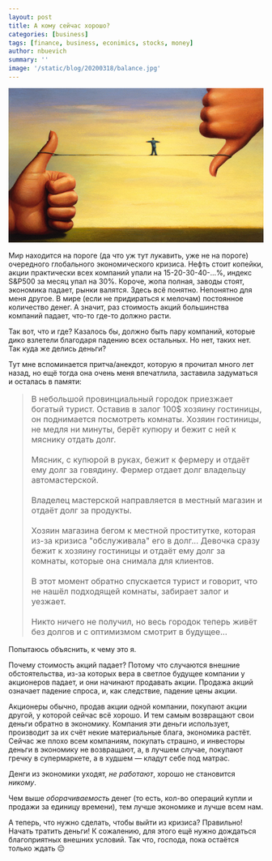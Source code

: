 ```yaml
---
layout: post
title: А кому сейчас хорошо?
categories: [business]
tags: [finance, business, econimics, stocks, money]
author: nbuevich
summary: ''
image: '/static/blog/20200318/balance.jpg'
---
```


<img src="/static/blog/20200318/balance.jpg" alt="Balance">  

Мир находится на пороге (да что уж тут лукавить, уже не на пороге) очередного глобального экономического кризиса. Нефть стоит копейки, акции практически всех компаний упали на 15-20-30-40-...%, индекс S&P500 за месяц упал на 30%. Короче, жопа полная, заводы стоят, экономика падает, рынки валятся. Здесь всё понятно. Непонятно для меня другое. В мире (если не придираться к мелочам) постоянное количество денег. А значит, раз стоимость акций большинства компаний падает, что-то где-то должно расти.  

Так вот, что и где? Казалось бы, должно быть пару компаний, которые дико взлетели благодаря падению всех остальных. Но нет, таких нет. Так куда же делись деньги?  

Тут мне вспоминается притча/анекдот, которую я прочитал много лет назад, но ещё тогда она очень меня впечатлила, заставила задуматься и осталась в памяти:  

<blockquote style="font-size:16px;">
В небольшой провинциальный городок приезжает богатый турист. Оставив в залог 100$ хозяину гостиницы, он поднимается посмотреть комнаты. Хозяин гостиницы, не медля ни минуты, берёт купюру и бежит с ней к мяснику отдать долг.
<br><br>
Мясник, с купюрой в руках, бежит к фермеру и отдаёт ему долг за говядину. Фермер отдает долг владельцу автомастерской.
<br><br>
Владелец мастерской направляется в местный магазин и отдаёт долг за продукты.
<br><br>
Хозяин магазина бегом к местной проститутке, которая из-за кризиса "обслуживала" его в долг... Девочка сразу бежит к хозяину гостиницы и отдаёт ему долг за комнаты, которые она снимала для клиентов.
<br><br>
В этот момент обратно спускается турист и говорит, что не нашёл подходящей комнаты, забирает залог и уезжает.
<br><br>
Никто ничего не получил, но весь городок теперь живёт без долгов и с оптимизмом смотрит в будущее...
</blockquote>

Попытаюсь объяснить, к чему это я.  

Почему стоимость акций падает? Потому что случаются внешние обстоятельства, из-за которых вера в светлое будущее компании у акционеров падает, и они начинают продавать акции. Продажа акций означает падение спроса, и, как следствие, падение цены акции.  

Акционеры обычно, продав акции одной компании, покупают акции другой, у которой сейчас всё хорошо. И тем самым возвращают свои деньги обратно в экономику. Компания эти деньги использует, производит за их счёт некие материальные блага, экономика растёт. Сейчас же плохо всем компаниям, покупать страшно, и инвесторы деньги в экономику не возвращают, а, в лучшем случае, покупают гречку в супермаркете, а в худшем — кладут себе под матрас.  

Денги из экономики уходят, <i>не работают</i>, хорошо не становится <i>никому</i>.  

Чем выше <i>оборачиваемость</i> денег (то есть, кол-во операций купли и продажи за единицу времени), тем лучше экономике и лучше всем нам.  

А теперь, что нужно сделать, чтобы выйти из кризиса? Правильно! Начать тратить деньги! К сожалению, для этого ещё нужно дождаться благоприятных внешних условий. Так что, господа, пока остаётся только ждать 😔
